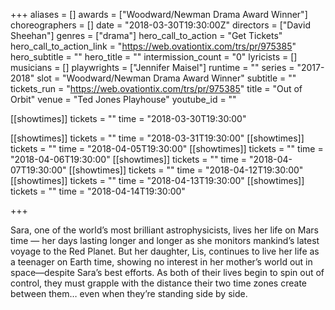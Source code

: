 +++
aliases = []
awards = ["Woodward/Newman Drama Award Winner"]
choreographers = []
date = "2018-03-30T19:30:00Z"
directors = ["David Sheehan"]
genres = ["drama"]
hero_call_to_action = "Get Tickets"
hero_call_to_action_link = "https://web.ovationtix.com/trs/pr/975385"
hero_subtitle = ""
hero_title = ""
intermission_count = "0"
lyricists = []
musicians = []
playwrights = ["Jennifer Maisel"]
runtime = ""
series = "2017-2018"
slot = "Woodward/Newman Drama Award Winner"
subtitle = ""
tickets_run = "https://web.ovationtix.com/trs/pr/975385"
title = "Out of Orbit"
venue = "Ted Jones Playhouse"
youtube_id = ""

[[showtimes]]
  tickets = ""
  time = "2018-03-30T19:30:00"

[[showtimes]]
  tickets = ""
  time = "2018-03-31T19:30:00"
[[showtimes]]
  tickets = ""
  time = "2018-04-05T19:30:00"
[[showtimes]]
  tickets = ""
  time = "2018-04-06T19:30:00"
[[showtimes]]
  tickets = ""
  time = "2018-04-07T19:30:00"
[[showtimes]]
  tickets = ""
  time = "2018-04-12T19:30:00"
[[showtimes]]
  tickets = ""
  time = "2018-04-13T19:30:00"
[[showtimes]]
  tickets = ""
  time = "2018-04-14T19:30:00"

+++

Sara, one of the world’s most brilliant astrophysicists, lives her life on Mars time — her days lasting longer and longer as she monitors mankind’s latest voyage to the Red Planet. But her daughter, Lis, continues to live her life as a teenager on Earth time, showing no interest in her mother’s world out in space—despite Sara’s best efforts. As both of their lives begin to spin out of control, they must grapple with the distance their two time zones create between them… even when they’re standing side by side.
